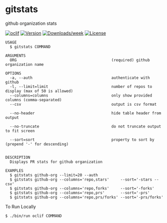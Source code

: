 gitstats
========

github organization stats

[![oclif](https://img.shields.io/badge/cli-oclif-brightgreen.svg)](https://oclif.io)
[![Version](https://img.shields.io/npm/v/gitstats.svg)](https://npmjs.org/package/gitstats)
[![Downloads/week](https://img.shields.io/npm/dw/gitstats.svg)](https://npmjs.org/package/gitstats)
[![License](https://img.shields.io/npm/l/gitstats.svg)](https://github.com/elbandito/gitstats/blob/master/package.json)

```
USAGE
  $ gitstats COMMAND

ARGUMENTS
  ORG                                          (required) github organization name

OPTIONS
  -a, --auth                                   authenticate with github
  -l, --limit=limit                            number of repos to display (max of 50 is allowed)
  --columns=columns                            only show provided columns (comma-separated)
  --csv                                        output is csv format

  --no-header                                  hide table header from output

  --no-truncate                                do not truncate output to fit screen

  --sort=sort                                  property to sort by (prepend '-' for descending)


DESCRIPTION
  Displays PR stats for github organization

EXAMPLES
  $ gitstats github-org --limit=20 --auth
  $ gitstats github-org --columns='repo,stars'     --sort='-stars --csv'
  $ gitstats github-org --columns='repo,forks'     --sort='-forks'
  $ gitstats github-org --columns='repo,prs'       --sort='-prs'
  $ gitstats github-org --columns='repo,prs/forks' --sort='-prs/forks'
```

To Run Locally

`$ ./bin/run oclif COMMAND`
